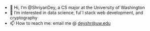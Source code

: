 - 👋 Hi, I’m @ShriyanDey, a CS major at the University of Washington
- 👀 I’m interested in data science, ful`l stack web development, and cryptography
- 📫 How to reach me: email me @ deyshr@uw.edu

<!---
ShriyanDey/ShriyanDey is a ✨ special ✨ repository because its `README.md` (this file) appears on your GitHub profile.
You can click the Preview link to take a look at your changes.
--->
